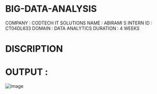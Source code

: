# BIG-DATA-ANALYSIS

COMPANY : CODTECH IT SOLUTIONS
NAME : ABIRAMI S
INTERN ID : CT04DL633
DOMAIN : DATA ANALYTICS
DURATION : 4 WEEKS


# DISCRIPTION 

# OUTPUT : 

![Image](https://github.com/user-attachments/assets/e297caa5-8dca-4048-9059-7cdfe9d820fc)

